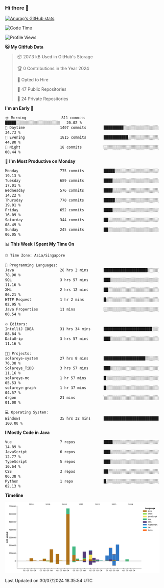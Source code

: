 ### Hi there 👋

[![Anurag's GitHub stats](https://github-readme-stats.vercel.app/api?username=xiumu2017&show_icons=true&theme=radical)](https://github.com/anuraghazra/github-readme-stats)

<!--
**xiumu2017/xiumu2017** is a ✨ _special_ ✨ repository because its `README.md` (this file) appears on your GitHub profile.

Here are some ideas to get you started:

- 🔭 I’m currently working on ...
- 🌱 I’m currently learning ...
- 👯 I’m looking to collaborate on ...
- 🤔 I’m looking for help with ...
- 💬 Ask me about ...
- 📫 How to reach me: ...
- 😄 Pronouns: ...
- ⚡ Fun fact: ...
-->

<!--START_SECTION:waka-->
![Code Time](http://img.shields.io/badge/Code%20Time-2%2C293%20hrs%2012%20mins-blue)

![Profile Views](http://img.shields.io/badge/Profile%20Views-0-blue)

**🐱 My GitHub Data** 

> 📦 207.3 kB Used in GitHub's Storage 
 > 
> 🏆 0 Contributions in the Year 2024
 > 
> 💼 Opted to Hire
 > 
> 📜 47 Public Repositories 
 > 
> 🔑 24 Private Repositories 
 > 
**I'm an Early 🐤** 

```text
🌞 Morning                811 commits         █████░░░░░░░░░░░░░░░░░░░░   20.02 % 
🌆 Daytime                1407 commits        █████████░░░░░░░░░░░░░░░░   34.73 % 
🌃 Evening                1815 commits        ███████████░░░░░░░░░░░░░░   44.80 % 
🌙 Night                  18 commits          ░░░░░░░░░░░░░░░░░░░░░░░░░   00.44 % 
```
📅 **I'm Most Productive on Monday** 

```text
Monday                   775 commits         █████░░░░░░░░░░░░░░░░░░░░   19.13 % 
Tuesday                  689 commits         ████░░░░░░░░░░░░░░░░░░░░░   17.01 % 
Wednesday                576 commits         ████░░░░░░░░░░░░░░░░░░░░░   14.22 % 
Thursday                 770 commits         █████░░░░░░░░░░░░░░░░░░░░   19.01 % 
Friday                   652 commits         ████░░░░░░░░░░░░░░░░░░░░░   16.09 % 
Saturday                 344 commits         ██░░░░░░░░░░░░░░░░░░░░░░░   08.49 % 
Sunday                   245 commits         ██░░░░░░░░░░░░░░░░░░░░░░░   06.05 % 
```


📊 **This Week I Spent My Time On** 

```text
🕑︎ Time Zone: Asia/Singapore

💬 Programming Languages: 
Java                     28 hrs 2 mins       ████████████████████░░░░░   78.90 % 
SQL                      3 hrs 57 mins       ███░░░░░░░░░░░░░░░░░░░░░░   11.16 % 
XML                      2 hrs 12 mins       ██░░░░░░░░░░░░░░░░░░░░░░░   06.21 % 
HTTP Request             1 hr 2 mins         █░░░░░░░░░░░░░░░░░░░░░░░░   02.95 % 
Java Properties          11 mins             ░░░░░░░░░░░░░░░░░░░░░░░░░   00.54 % 

🔥 Editors: 
IntelliJ IDEA            31 hrs 34 mins      ██████████████████████░░░   88.84 % 
DataGrip                 3 hrs 57 mins       ███░░░░░░░░░░░░░░░░░░░░░░   11.16 % 

🐱‍💻 Projects: 
solareye-system          27 hrs 8 mins       ███████████████████░░░░░░   76.38 % 
Solareye_TiDB            3 hrs 57 mins       ███░░░░░░░░░░░░░░░░░░░░░░   11.16 % 
solareye-mc              1 hr 57 mins        █░░░░░░░░░░░░░░░░░░░░░░░░   05.53 % 
solareye-graph           1 hr 37 mins        █░░░░░░░░░░░░░░░░░░░░░░░░   04.57 % 
drgon                    21 mins             ░░░░░░░░░░░░░░░░░░░░░░░░░   01.00 % 

💻 Operating System: 
Windows                  35 hrs 32 mins      █████████████████████████   100.00 % 
```

**I Mostly Code in Java** 

```text
Vue                      7 repos             ████░░░░░░░░░░░░░░░░░░░░░   14.89 % 
JavaScript               6 repos             ███░░░░░░░░░░░░░░░░░░░░░░   12.77 % 
TypeScript               5 repos             ███░░░░░░░░░░░░░░░░░░░░░░   10.64 % 
CSS                      3 repos             ██░░░░░░░░░░░░░░░░░░░░░░░   06.38 % 
Python                   1 repo              █░░░░░░░░░░░░░░░░░░░░░░░░   02.13 % 
```



**Timeline**

![Lines of Code chart](https://raw.githubusercontent.com/xiumu2017/xiumu2017/main/assets/bar_graph.png)


 Last Updated on 30/07/2024 18:35:54 UTC
<!--END_SECTION:waka-->
